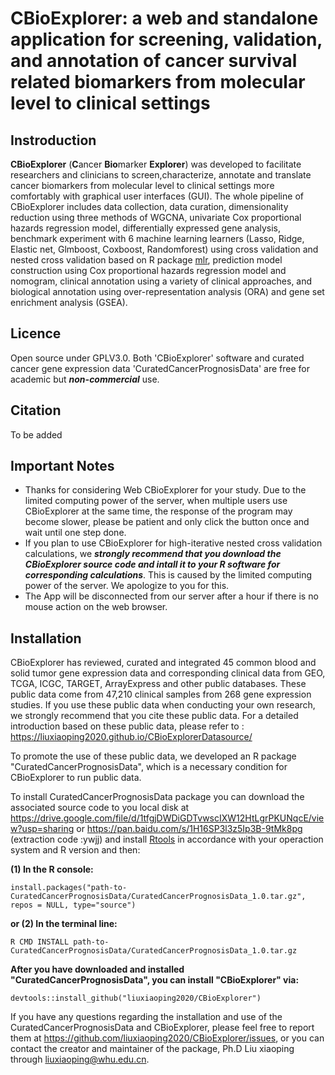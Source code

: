# CBioExplorer: a web and standalone application for screening, validation, and annotation of cancer survival related biomarkers from molecular level to clinical settings

## Instroduction

**CBioExplorer** (**C**ancer **Bio**marker **Explorer**) was developed to facilitate researchers and clinicians to screen,characterize, annotate and translate cancer biomarkers from molecular level to clinical settings more comfortably with graphical user interfaces (GUI). The whole pipeline of CBioExplorer includes data collection, data curation, dimensionality reduction using three methods of WGCNA, univariate Cox proportional hazards regression model, differentially expressed gene analysis, benchmark experiment with 6 machine learning learners (Lasso, Ridge, Elastic net, Glmboost, Coxboost, Randomforest) using cross validation and nested cross validation based on R package [mlr](https://cran.r-project.org/web/packages/mlr/index.html), prediction model construction using Cox proportional hazards regression model and nomogram, clinical annotation using a variety of clinical approaches, and biological annotation using over-representation analysis (ORA) and gene set enrichment analysis (GSEA).

## Licence

Open source under GPLV3.0. Both 'CBioExplorer' software and curated cancer gene expression data 'CuratedCancerPrognosisData' are free for academic but ***non-commercial*** use.

## Citation

To be added

## Important Notes

* Thanks for considering Web CBioExplorer for your study. Due to the limited computing power of the server, when multiple users use CBioExplorer at the same time, the response of the program may become slower, please be patient and only click the button once and wait until one step done.
* If you plan to use CBioExplorer for high-iterative nested cross validation calculations, we ***strongly recommend that you download the CBioExplorer source code and intall it to your R software for corresponding calculations***. This is caused by the limited computing power of the server. We apologize to you for this.
* The App will be disconnected from our server after a hour if there is no mouse action on the web browser.

## Installation

CBioExplorer has reviewed, curated and integrated 45 common blood and solid tumor gene expression data and corresponding clinical data from GEO, TCGA, ICGC, TARGET, ArrayExpress and other public databases. These public data come from 47,210 clinical samples from 268 gene expression studies. If you use these public data when conducting your own research, we strongly recommend that you cite these public data. For a detailed introduction based on these public data, please refer to : https://liuxiaoping2020.github.io/CBioExplorerDatasource/

To promote the use of these public data, we developed an R package "CuratedCancerPrognosisData", which is a necessary condition for CBioExplorer to run public data.

To install CuratedCancerPrognosisData package you can download the associated source code to you local disk at https://drive.google.com/file/d/1tfgjDWDiGDTvwscIXW12HtLgrPKUNqcE/view?usp=sharing or https://pan.baidu.com/s/1H16SP3l3z5Ip3B-9tMk8pg (extraction code :ywjj) and install [Rtools](https://cran.r-project.org/bin/windows/Rtools/) in accordance with your operaction system and R version and then:

**(1) In the R console:**

```{r setup, include=FALSE}
install.packages("path-to-CuratedCancerPrognosisData/CuratedCancerPrognosisData_1.0.tar.gz", repos = NULL, type="source")
```

**or (2) In the terminal line:**

```
R CMD INSTALL path-to-CuratedCancerPrognosisData/CuratedCancerPrognosisData_1.0.tar.gz
```

**After you have downloaded and installed "CuratedCancerPrognosisData", you can install "CBioExplorer" via:**

```
devtools::install_github("liuxiaoping2020/CBioExplorer")
```

If you have any questions regarding the installation and use of the CuratedCancerPrognosisData and CBioExplorer, please feel free to report them at https://github.com/liuxiaoping2020/CBioExplorer/issues, or you can contact the creator and maintainer of the package, Ph.D Liu xiaoping through liuxiaoping@whu.edu.cn.
